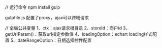 // 运行命令
npm install
gulp

gulpfile.js 配置了proxy，ajax可以跨域请求

// 全局公共变量
1、ctx：ajax请求根目录
2、storeId：商户id
3、getUrlParam()：获取url指定参数值
4、loadingOption：echart loading样式配置
5、dateRangeOption：日期选择控件配置
